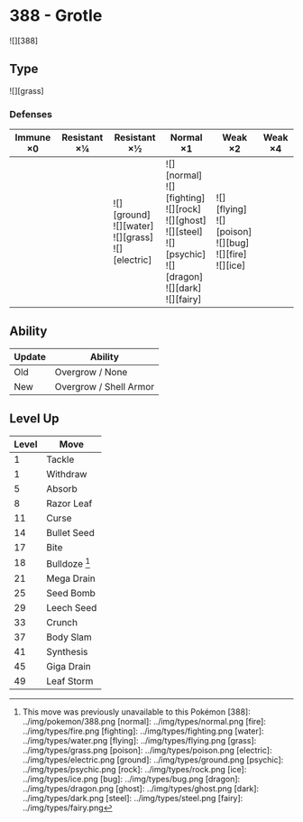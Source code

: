 # 388 - Grotle
![][388]

## Type

![][grass]

### Defenses

Immune ×0 | Resistant ×¼ | Resistant ×½                                                 | Normal ×1                                                                                                                           | Weak ×2                                                             | Weak ×4
---       | ---          | ---                                                          | ---                                                                                                                                 | ---                                                                 | ---
&nbsp;    | &nbsp;       | ![][ground]<br>![][water]<br>![][grass]<br>![][electric]<br> | ![][normal]<br>![][fighting]<br>![][rock]<br>![][ghost]<br>![][steel]<br>![][psychic]<br>![][dragon]<br>![][dark]<br>![][fairy]<br> | ![][flying]<br>![][poison]<br>![][bug]<br>![][fire]<br>![][ice]<br> | &nbsp;

## Ability

Update | Ability
---    | ---
Old    | Overgrow / None
New    | Overgrow / Shell Armor

## Level Up

Level | Move
---   | ---
1     | Tackle
1     | Withdraw
5     | Absorb
8     | Razor Leaf
11    | Curse
14    | Bullet Seed
17    | Bite
18    | Bulldoze [^1]
21    | Mega Drain
25    | Seed Bomb
29    | Leech Seed
33    | Crunch
37    | Body Slam
41    | Synthesis
45    | Giga Drain
49    | Leaf Storm

[^1]: This move was previously unavailable to this Pokémon
[388]: ../img/pokemon/388.png
[normal]: ../img/types/normal.png
[fire]: ../img/types/fire.png
[fighting]: ../img/types/fighting.png
[water]: ../img/types/water.png
[flying]: ../img/types/flying.png
[grass]: ../img/types/grass.png
[poison]: ../img/types/poison.png
[electric]: ../img/types/electric.png
[ground]: ../img/types/ground.png
[psychic]: ../img/types/psychic.png
[rock]: ../img/types/rock.png
[ice]: ../img/types/ice.png
[bug]: ../img/types/bug.png
[dragon]: ../img/types/dragon.png
[ghost]: ../img/types/ghost.png
[dark]: ../img/types/dark.png
[steel]: ../img/types/steel.png
[fairy]: ../img/types/fairy.png
